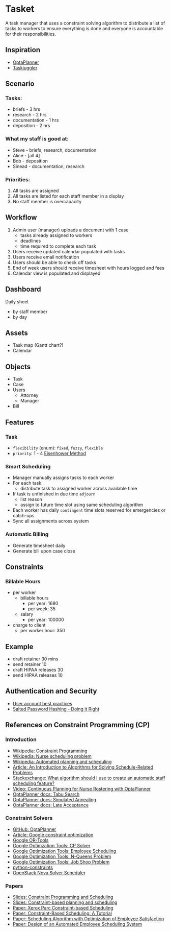 # Tasket

A task manager that uses a constraint solving algorithm to distribute a list of tasks to workers to ensure everything is done and everyone is accountable for their responsibilities.

## Inspiration
- [OptaPlanner](https://www.optaplanner.org/)
- [Taskjuggler](http://taskjuggler.org/)

## Scenario

### Tasks:
- briefs - 3 hrs
- research - 2 hrs
- documentation - 1 hrs
- deposition - 2 hrs

### What my staff is good at:
- Steve - briefs, research, documentation
- Alice - [all 4]
- Bob - deposition
- Sinead - documentation, research

### Priorities: 
1. All tasks are assigned
2. All tasks are listed for each staff member in a display
3. No staff member is overcapacity

## Workflow
1. Admin user (manager) uploads a document with 1 case
	- tasks already assigned to workers
	- deadlines
	- time required to complete each task
2. Users receive updated calendar populated with tasks
3. Users receive email notification
4. Users should be able to check off tasks
5. End of week users should receive timesheet with hours logged and fees
6. Calendar view is populated and displayed

## Dashboard
Daily sheet
- by staff member
- by day

## Assets
- Task map (Gantt chart?)
- Calendar

## Objects
- Task
- Case
- Users
	- Attorney
	- Manager
- Bill

## Features
### Task
- `flexibility` (enum): `fixed`, `fuzzy`, `flexible`
- `priority`: 1 - 4 [Eisenhower Method](https://en.wikipedia.org/wiki/Time_management#/media/File:MerrillCoveyMatrix.png)

### Smart Scheduling
- Manager manually assigns tasks to each worker
- For each task:
	- distribute task to assigned worker across available time
- If task is unfinished in due time `adjourn`
	- list reason
	- assign to future time slot using same scheduling algorithm
- Each worker has daily `contingent` time slots reserved for emergencies or catch-ups
- Sync all assignments across system

### Automatic Billing
- Generate timesheet daily
- Generate bill upon case close

## Constraints
### Billable Hours
- per worker 
	- billable hours
		- per year: 1680
		- per week: 35
	- salary
		- per year: 100000
- charge to client
	- per worker hour: 350

## Example
- draft retainer 30 mins
- send retainer 10
- draft HIPAA releases 30
- send HIPAA releases 10

## Authentication and Security
- [User account best practices](https://cloudplatform.googleblog.com/2018/01/12-best-practices-for-user-account.html)
- [Salted Password Hashing - Doing it Right](https://crackstation.net/hashing-security.htm)

## References on Constraint Programming (CP)
### Introduction
- [Wikipedia: Constraint Programming](https://en.wikipedia.org/wiki/Constraint_programming)
- [Wikipedia: Nurse scheduling problem](https://en.wikipedia.org/wiki/Nurse_scheduling_problem)
- [Wikipedia: Automated planning and scheduling](https://en.wikipedia.org/wiki/Automated_planning_and_scheduling)
- [Article: An Introduction to Algorithms for Solving Schedule-Related Problems](http://www.project.net/introduction-algorithms-solving-schedule-related-problems)
- [Stackexchange: What algorithm should I use to create an automatic staff scheduling feature?](https://softwareengineering.stackexchange.com/questions/236668/what-algorithm-should-i-use-to-create-an-automatic-staff-scheduling-feature?noredirect=1&lq=1)
- [Video: Continuous Planning for Nurse Rostering with OptaPlanner](https://www.youtube.com/watch?v=7nPagqJK3bs)
- [OptaPlanner docs: Tabu Search](http://docs.jboss.org/optaplanner/release/latest/optaplanner-docs/html_single/index.html#tabuSearch)
- [OptaPlanner docs: Simulated Annealing](http://docs.jboss.org/optaplanner/release/latest/optaplanner-docs/html_single/index.html#simulatedAnnealing)
- [OptaPlanner docs: Late Acceptance](http://docs.jboss.org/optaplanner/release/latest/optaplanner-docs/html_single/index.html#lateAcceptance)
### Constraint Solvers
- [GitHub: OptaPlanner](https://github.com/kiegroup/optaplanner)
- [Article: Google constraint optimization](https://developers.google.com/optimization/cp/)
- [Google OR-Tools](https://github.com/google/or-tools)
- [Google Optimzation Tools: CP Solver](https://developers.google.com/optimization/cp/cp_solver#cp_solver)
- [Google Optimization Tools: Employee Scheduling](https://developers.google.com/optimization/scheduling/employee_scheduling)
- [Google Optimization Tools: N-Queens Problem](https://developers.google.com/optimization/cp/queens)
- [Google Optimization Tools: Job Shop Problem](https://developers.google.com/optimization/scheduling/job_shop)
- [python-constraints](https://github.com/python-constraint/python-constraint)
- [OpenStack Nova Solver Scheduler](https://github.com/openstack/nova-solver-scheduler)
### Papers
- [Slides: Constraint Programming and Scheduling](https://www.fi.muni.cz/~hanka/konstanz09/slides_bw.pdf)
- [Slides: Constraint-based planning and scheduling](http://icaps12.icaps-conference.org/planningschool/slides-Bartak.pdf)
- [Paper: Xerox Parc Constraint-based Scheduling](http://www2.parc.com/isl/members/fromherz/publications/cbs-tutorial-local.pdf)
- [Paper: Constraint-Based Scheduling: A Tutorial](http://www.math.unipd.it/~frossi/cp-school/lepape.pdf)
- [Paper: Scheduling Algorithm with Optimization of Employee Satisfaction](https://scheduling.philipithomas.com/scheduling.pdf)
- [Paper: Design of an Automated Employee Scheduling System](http://digitalcommons.calpoly.edu/cgi/viewcontent.cgi?article=1117&context=imesp)